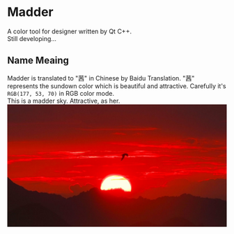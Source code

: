 # Madder
A color tool for designer written by Qt C++.<br>
Still developing...

## Name Meaing
Madder is translated to "茜" in Chinese by Baidu Translation. "茜" represents the sundown color which is beautiful and attractive. Carefully it's `RGB(177, 53, 70)` in RGB color mode.<br>
This is a madder sky. Attractive, as her.<br>
![madder.jpg](https://github.com/Crawler995/Madder/blob/master/madder.jpg)
